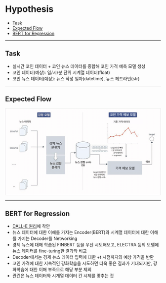 # Hypothesis
- [Task](#task)
- [Expected Flow](#expected-flow)
- [BERT for Regression](#bert-for-regression)

---

## Task
- 실시간 코인 데이터 + 코인 뉴스 데이터를 종합해 코인 가격 예측 모델 생성
- 코인 데이터(예상): 일/시/분 단위 시계열 데이터(float)
- 코인 뉴스 데이터(예상): 뉴스 작성 일자(datetime), 뉴스 헤드라인(str)

---

## Expected Flow
![flow](.images/flow.png)

---

## BERT for Regression
- [DALL-E 원리](https://jiho-ml.com/weekly-nlp-40/)에 착안
- 뉴스 데이터에 대한 이해를 가지는 Encoder(BERT)와 시계열 데이터에 대한 이해를 가지는 Decoder를 Networking
- 경제 뉴스에 대해 학습된 FINBERT 등을 우선 시도해보고, ELECTRA 등의 모델에 뉴스 데이터를 fine-turing한 결과와 비교
- Decoder에서는 경제 뉴스 데이터 입력에 대한 +t 시점까지의 예상 가격을 반환
- 코인 가격에 대한 지속적인 강화학습을 시도하면 더욱 좋은 결과가 기대되지만, 강화학습에 대한 이해 부족으로 해당 부분 제외
- 관건은 뉴스 데이터와 시계열 데이터 간 시제를 맞추는 것
